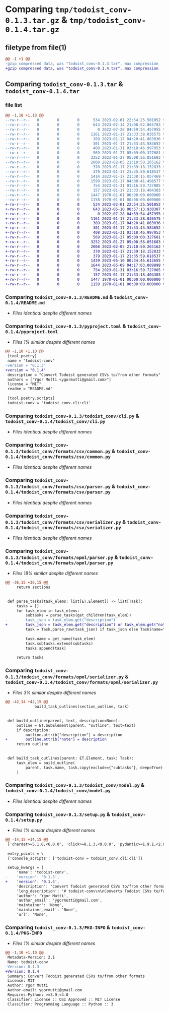 # Comparing `tmp/todoist_conv-0.1.3.tar.gz` & `tmp/todoist_conv-0.1.4.tar.gz`

## filetype from file(1)

```diff
@@ -1 +1 @@
-gzip compressed data, was "todoist_conv-0.1.3.tar", max compression
+gzip compressed data, was "todoist_conv-0.1.4.tar", max compression
```

## Comparing `todoist_conv-0.1.3.tar` & `todoist_conv-0.1.4.tar`

### file list

```diff
@@ -1,18 +1,18 @@
--rw-r--r--   0        0        0      534 2023-02-01 22:54:25.501052 todoist_conv-0.1.3/README.md
--rw-r--r--   0        0        0      643 2023-02-14 21:08:52.865783 todoist_conv-0.1.3/pyproject.toml
--rw-r--r--   0        0        0        0 2022-07-28 04:59:54.457955 todoist_conv-0.1.3/todoist_conv/__init__.py
--rw-r--r--   0        0        0     1161 2023-01-17 21:33:38.036575 todoist_conv-0.1.3/todoist_conv/cli.py
--rw-r--r--   0        0        0      389 2023-01-17 04:20:41.863036 todoist_conv-0.1.3/todoist_conv/formats/__init__.py
--rw-r--r--   0        0        0      301 2023-01-17 21:33:43.584652 todoist_conv-0.1.3/todoist_conv/formats/base.py
--rw-r--r--   0        0        0      408 2023-01-31 03:18:46.997053 todoist_conv-0.1.3/todoist_conv/formats/csv/__init__.py
--rw-r--r--   0        0        0      569 2023-01-27 05:09:00.327681 todoist_conv-0.1.3/todoist_conv/formats/csv/common.py
--rw-r--r--   0        0        0     3252 2023-01-27 05:08:56.051683 todoist_conv-0.1.3/todoist_conv/formats/csv/parser.py
--rw-r--r--   0        0        0     2008 2023-02-05 21:10:50.265162 todoist_conv-0.1.3/todoist_conv/formats/csv/serializer.py
--rw-r--r--   0        0        0      370 2023-01-17 21:39:18.152833 todoist_conv-0.1.3/todoist_conv/formats/json.py
--rw-r--r--   0        0        0      379 2023-01-17 21:35:59.618537 todoist_conv-0.1.3/todoist_conv/formats/opml/__init__.py
--rw-r--r--   0        0        0     1414 2023-01-17 21:38:15.057469 todoist_conv-0.1.3/todoist_conv/formats/opml/parser.py
--rw-r--r--   0        0        0     1599 2023-01-17 04:08:41.498577 todoist_conv-0.1.3/todoist_conv/formats/opml/serializer.py
--rw-r--r--   0        0        0      754 2023-01-31 03:16:59.727085 todoist_conv-0.1.3/todoist_conv/model.py
--rw-r--r--   0        0        0      157 2023-01-17 21:33:18.404303 todoist_conv-0.1.3/todoist_conv/text.py
--rw-r--r--   0        0        0     1447 1970-01-01 00:00:00.000000 todoist_conv-0.1.3/setup.py
--rw-r--r--   0        0        0     1158 1970-01-01 00:00:00.000000 todoist_conv-0.1.3/PKG-INFO
+-rw-r--r--   0        0        0      534 2023-02-01 22:54:25.501052 todoist_conv-0.1.4/README.md
+-rw-r--r--   0        0        0      643 2023-05-10 00:57:13.930307 todoist_conv-0.1.4/pyproject.toml
+-rw-r--r--   0        0        0        0 2022-07-28 04:59:54.457955 todoist_conv-0.1.4/todoist_conv/__init__.py
+-rw-r--r--   0        0        0     1161 2023-01-17 21:33:38.036575 todoist_conv-0.1.4/todoist_conv/cli.py
+-rw-r--r--   0        0        0      389 2023-01-17 04:20:41.863036 todoist_conv-0.1.4/todoist_conv/formats/__init__.py
+-rw-r--r--   0        0        0      301 2023-01-17 21:33:43.584652 todoist_conv-0.1.4/todoist_conv/formats/base.py
+-rw-r--r--   0        0        0      408 2023-01-31 03:18:46.997053 todoist_conv-0.1.4/todoist_conv/formats/csv/__init__.py
+-rw-r--r--   0        0        0      569 2023-01-27 05:09:00.327681 todoist_conv-0.1.4/todoist_conv/formats/csv/common.py
+-rw-r--r--   0        0        0     3252 2023-01-27 05:08:56.051683 todoist_conv-0.1.4/todoist_conv/formats/csv/parser.py
+-rw-r--r--   0        0        0     2008 2023-02-05 21:10:50.265162 todoist_conv-0.1.4/todoist_conv/formats/csv/serializer.py
+-rw-r--r--   0        0        0      370 2023-01-17 21:39:18.152833 todoist_conv-0.1.4/todoist_conv/formats/json.py
+-rw-r--r--   0        0        0      379 2023-01-17 21:35:59.618537 todoist_conv-0.1.4/todoist_conv/formats/opml/__init__.py
+-rw-r--r--   0        0        0     1439 2023-05-10 00:34:45.612655 todoist_conv-0.1.4/todoist_conv/formats/opml/parser.py
+-rw-r--r--   0        0        0     1644 2023-05-09 04:17:03.009899 todoist_conv-0.1.4/todoist_conv/formats/opml/serializer.py
+-rw-r--r--   0        0        0      754 2023-01-31 03:16:59.727085 todoist_conv-0.1.4/todoist_conv/model.py
+-rw-r--r--   0        0        0      157 2023-01-17 21:33:18.404303 todoist_conv-0.1.4/todoist_conv/text.py
+-rw-r--r--   0        0        0     1447 1970-01-01 00:00:00.000000 todoist_conv-0.1.4/setup.py
+-rw-r--r--   0        0        0     1158 1970-01-01 00:00:00.000000 todoist_conv-0.1.4/PKG-INFO
```

### Comparing `todoist_conv-0.1.3/README.md` & `todoist_conv-0.1.4/README.md`

 * *Files identical despite different names*

### Comparing `todoist_conv-0.1.3/pyproject.toml` & `todoist_conv-0.1.4/pyproject.toml`

 * *Files 1% similar despite different names*

```diff
@@ -1,10 +1,10 @@
 [tool.poetry]
 name = "todoist-conv"
-version = "0.1.3"
+version = "0.1.4"
 description = "Convert Todoist generated CSVs to/from other formats"
 authors = ["Ygor Mutti <ygormutti@gmail.com>"]
 license = "MIT"
 readme = "README.md"
 
 [tool.poetry.scripts]
 todoist-conv = 'todoist_conv.cli:cli'
```

### Comparing `todoist_conv-0.1.3/todoist_conv/cli.py` & `todoist_conv-0.1.4/todoist_conv/cli.py`

 * *Files identical despite different names*

### Comparing `todoist_conv-0.1.3/todoist_conv/formats/csv/common.py` & `todoist_conv-0.1.4/todoist_conv/formats/csv/common.py`

 * *Files identical despite different names*

### Comparing `todoist_conv-0.1.3/todoist_conv/formats/csv/parser.py` & `todoist_conv-0.1.4/todoist_conv/formats/csv/parser.py`

 * *Files identical despite different names*

### Comparing `todoist_conv-0.1.3/todoist_conv/formats/csv/serializer.py` & `todoist_conv-0.1.4/todoist_conv/formats/csv/serializer.py`

 * *Files identical despite different names*

### Comparing `todoist_conv-0.1.3/todoist_conv/formats/opml/parser.py` & `todoist_conv-0.1.4/todoist_conv/formats/opml/parser.py`

 * *Files 18% similar despite different names*

```diff
@@ -36,15 +36,15 @@
     return sections
 
 
 def parse_tasks(task_elems: list[ET.Element]) -> list[Task]:
     tasks = []
     for task_elem in task_elems:
         subtasks = parse_tasks(get_children(task_elem))
-        task_json = task_elem.get("description")
+        task_json = task_elem.get("description") or task_elem.get("note")
         task = Task.parse_raw(task_json) if task_json else Task(name="", priority=4)
 
         task.name = get_name(task_elem)
         task.subtasks.extend(subtasks)
         tasks.append(task)
 
     return tasks
```

### Comparing `todoist_conv-0.1.3/todoist_conv/formats/opml/serializer.py` & `todoist_conv-0.1.4/todoist_conv/formats/opml/serializer.py`

 * *Files 3% similar despite different names*

```diff
@@ -42,14 +42,15 @@
             build_task_outlines(section_outline, task)
 
 
 def build_outline(parent, text, description=None):
     outline = ET.SubElement(parent, "outline", text=text)
     if description:
         outline.attrib["description"] = description
+        outline.attrib["note"] = description
     return outline
 
 
 def build_task_outlines(parent: ET.Element, task: Task):
     task_elem = build_outline(
         parent, task.name, task.copy(exclude={"subtasks"}, deep=True).json()
     )
```

### Comparing `todoist_conv-0.1.3/todoist_conv/model.py` & `todoist_conv-0.1.4/todoist_conv/model.py`

 * *Files identical despite different names*

### Comparing `todoist_conv-0.1.3/setup.py` & `todoist_conv-0.1.4/setup.py`

 * *Files 1% similar despite different names*

```diff
@@ -14,15 +14,15 @@
 ['chardet>=5.1.0,<6.0.0', 'click>=8.1.3,<9.0.0', 'pydantic>=1.9.1,<2.0.0']
 
 entry_points = \
 {'console_scripts': ['todoist-conv = todoist_conv.cli:cli']}
 
 setup_kwargs = {
     'name': 'todoist-conv',
-    'version': '0.1.3',
+    'version': '0.1.4',
     'description': 'Convert Todoist generated CSVs to/from other formats',
     'long_description': '# todoist-conv\n\nConverts Todoist CSVs to/from other formats to integrate with other tools, like mind mappers.\n\n## Usage\n\n```shell\n$ todoist-conv --help\nUsage: todoist-conv [OPTIONS] FILE\n\n  Converts Todoist FILE from input_format to output_format\n\nOptions:\n  -i, --input-format [csv|opml|json]\n                                  [required]\n  -f, --output-format [csv|opml|json]\n                                  [required]\n  -o, --output-file FILE          [default: -]\n  --help                          Show this message and exit.\n```',
     'author': 'Ygor Mutti',
     'author_email': 'ygormutti@gmail.com',
     'maintainer': 'None',
     'maintainer_email': 'None',
     'url': 'None',
```

### Comparing `todoist_conv-0.1.3/PKG-INFO` & `todoist_conv-0.1.4/PKG-INFO`

 * *Files 1% similar despite different names*

```diff
@@ -1,10 +1,10 @@
 Metadata-Version: 2.1
 Name: todoist-conv
-Version: 0.1.3
+Version: 0.1.4
 Summary: Convert Todoist generated CSVs to/from other formats
 License: MIT
 Author: Ygor Mutti
 Author-email: ygormutti@gmail.com
 Requires-Python: >=3.9,<4.0
 Classifier: License :: OSI Approved :: MIT License
 Classifier: Programming Language :: Python :: 3
```

